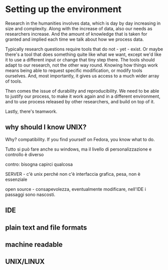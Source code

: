 # Setting up the environment

Research in the humanities involves data, which is day by day increasing in size and complexity.
Along with the increase of data, also our needs as researchers increase. And the amount of knowledge that is taken for granted and implied each time we talk about how we process data.

Typically research questions require tools that do not - yet - exist. Or maybe there's a tool that does something quite like what we want, except we'd like it to use a different input or change that tiny step there. The tools should adapt to our research, not the other way round. Knowing how things work means being able to request specific modification, or modify tools ourselves. And, most importantly, it gives us access to a much wider array of tools.

Then comes the issue of durability and reproducibility. We need to be able to justify our process, to make it work again and in a different environment, and to use process released by other researchers, and build on top of it.

Lastly, there's teamwork.


## why should I know UNIX?

Why?
compatibility. If you find yourself on Fedora, you know what to do.

Tutto si può fare anche su windows, ma il livello di personalizzazione e controllo è diverso

contro: bisogna capirci qualcosa

SERVER - c'è unix perché non c'è interfaccia grafica, pesa, non è essenziale

open source - consapevolezza, eventualmente modificare, nell'IDE i passaggi sono nascosti.


## IDE

## plain text and file formats

## machine readable



## UNIX/LINUX


